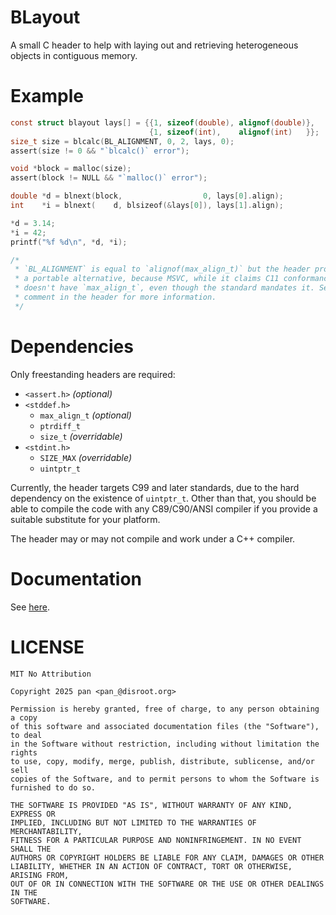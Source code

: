 <!-- Copyright 2025, pan (pan_@disroot.org) -->
<!-- SPDX-License-Identifier: MIT-0 -->
# BLayout

A small C header to help with laying out and retrieving heterogeneous objects in contiguous memory.

# Example
```c
const struct blayout lays[] = {{1, sizeof(double), alignof(double)},
                               {1, sizeof(int),    alignof(int)   }};
size_t size = blcalc(BL_ALIGNMENT, 0, 2, lays, 0);
assert(size != 0 && "`blcalc()` error");

void *block = malloc(size);
assert(block != NULL && "`malloc()` error");

double *d = blnext(block,                  0, lays[0].align);
int    *i = blnext(    d, blsizeof(&lays[0]), lays[1].align);

*d = 3.14;
*i = 42;
printf("%f %d\n", *d, *i);

/*
 * `BL_ALIGNMENT` is equal to `alignof(max_align_t)` but the header provides
 * a portable alternative, because MSVC, while it claims C11 conformance,
 * doesn't have `max_align_t`, even though the standard mandates it. See
 * comment in the header for more information.
 */
```

# Dependencies
Only freestanding headers are required:

* `<assert.h>` _(optional)_
* `<stddef.h>`
  - `max_align_t` _(optional)_
  - `ptrdiff_t`
  - `size_t` _(overridable)_
* `<stdint.h>`
  - `SIZE_MAX` _(overridable)_
  - `uintptr_t`

Currently, the header targets C99 and later standards, due to the hard dependency on the existence of `uintptr_t`. Other than that, you should be able to compile the code with any C89/C90/ANSI compiler if you provide a suitable substitute for your platform.

The header may or may not compile and work under a C++ compiler.

# Documentation
See [here](docs/DOCS.md).

# LICENSE
```
MIT No Attribution

Copyright 2025 pan <pan_@disroot.org>

Permission is hereby granted, free of charge, to any person obtaining a copy
of this software and associated documentation files (the "Software"), to deal
in the Software without restriction, including without limitation the rights
to use, copy, modify, merge, publish, distribute, sublicense, and/or sell
copies of the Software, and to permit persons to whom the Software is
furnished to do so.

THE SOFTWARE IS PROVIDED "AS IS", WITHOUT WARRANTY OF ANY KIND, EXPRESS OR
IMPLIED, INCLUDING BUT NOT LIMITED TO THE WARRANTIES OF MERCHANTABILITY,
FITNESS FOR A PARTICULAR PURPOSE AND NONINFRINGEMENT. IN NO EVENT SHALL THE
AUTHORS OR COPYRIGHT HOLDERS BE LIABLE FOR ANY CLAIM, DAMAGES OR OTHER
LIABILITY, WHETHER IN AN ACTION OF CONTRACT, TORT OR OTHERWISE, ARISING FROM,
OUT OF OR IN CONNECTION WITH THE SOFTWARE OR THE USE OR OTHER DEALINGS IN THE
SOFTWARE.
```
